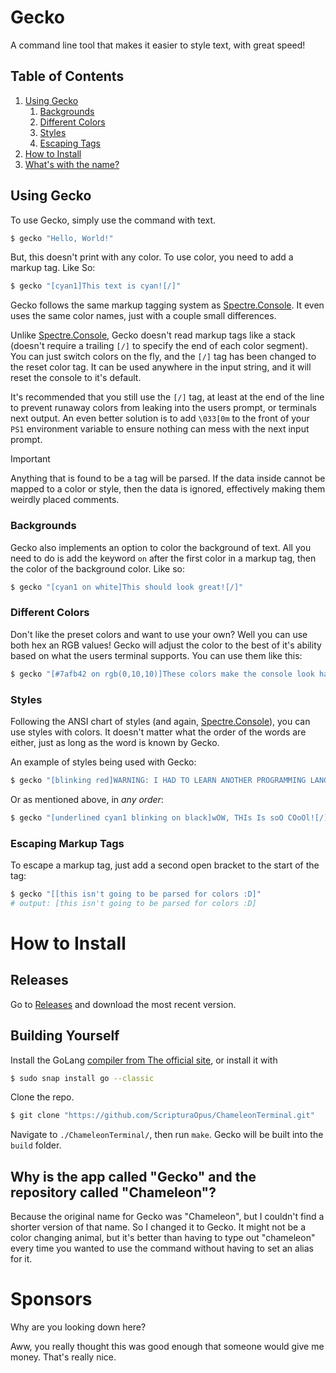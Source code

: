 # Gecko

A command line tool that makes it easier to style text, with great speed!

## Table of Contents
1. [Using Gecko](#using-gecko)
   1. [Backgrounds](#backgrounds)
   2. [Different Colors](#different-colors)
   3. [Styles](#styles)
   4. [Escaping Tags](#escaping-markup-tags)
2. [How to Install](#how-to-install)
3. [What's with the name?](#why-is-the-app-called-gecko-and-the-repository-called-chameleon)

## Using Gecko
To use Gecko, simply use the command with text.
```bash
$ gecko "Hello, World!"
```

But, this doesn't print with any color.
To use color, you need to add a markup tag. Like So:
```bash
$ gecko "[cyan1]This text is cyan![/]"
```
Gecko follows the same markup tagging system as [Spectre.Console](https://github.com/spectreconsole/spectre.console/tree/main). It even uses the same color names, just with a couple small differences.

Unlike [Spectre.Console](https://github.com/spectreconsole/spectre.console/tree/main), Gecko doesn't read markup tags like a stack (doesn't require a trailing `[/]` to specify the end of each color segment). You can just switch colors on the fly, and the `[/]` tag has been changed to the reset color tag. It can be used anywhere in the input string, and it will reset the console to it's default. 

It's recommended that you still use the `[/]` tag, at least at the end of the line to prevent runaway colors from leaking into the users prompt, or terminals next output. An even better
solution is to add `\033[0m` to the front of your `PS1` environment variable to ensure nothing can mess with the next input prompt.

> [!IMPORTANT]  
> Anything that is found to be a tag will be parsed. If the data inside cannot be mapped
> to a color or style, then the data is ignored, effectively making them weirdly placed comments.

### Backgrounds

Gecko also implements an option to color the background of text. All you need to do is add the keyword `on` after the first color in a markup tag, then the color of the background color. Like so:

```bash
$ gecko "[cyan1 on white]This should look great![/]"
```

### Different Colors
Don't like the preset colors and want to use your own? Well you can use both hex an RGB values!
Gecko will adjust the color to the best of it's ability based on what the users terminal supports. You can use them like this:

```bash
$ gecko "[#7afb42 on rgb(0,10,10)]These colors make the console look hackery[/]"
```

### Styles

Following the ANSI chart of styles (and again, [Spectre.Console](https://github.com/spectreconsole/spectre.console/tree/main)), you can use styles with colors. 
It doesn't matter what the order of the words are either, just as long as the word is known by Gecko.

An example of styles being used with Gecko:

```bash
$ gecko "[blinking red]WARNING: I HAD TO LEARN ANOTHER PROGRAMMING LANGUAGE TO MAKE THIS, PLEASE USE IT[/]"
```

Or as mentioned above, in *any order*:

```bash
$ gecko "[underlined cyan1 blinking on black]wOW, THIs Is soO COoOl![/]"
```

### Escaping Markup Tags

To escape a markup tag, just add a second open bracket to the start of the tag:

```bash
$ gecko "[[this isn't going to be parsed for colors :D]"
# output: [this isn't going to be parsed for colors :D]
```

# How to Install

## Releases

Go to [Releases](releases) and download the most recent version.

## Building Yourself

Install the GoLang [compiler from The official site](https://go.dev/dl/), or install it with

```bash
$ sudo snap install go --classic
```

Clone the repo.

```bash
$ git clone "https://github.com/ScripturaOpus/ChameleonTerminal.git"
```

Navigate to `./ChameleonTerminal/`, then run `make`.
Gecko will be built into the `build` folder.

## Why is the app called "Gecko" and the repository called "Chameleon"?

Because the original name for Gecko was "Chameleon", but I couldn't find a shorter version of that name. 
So I changed it to Gecko. It might not be a color changing animal, 
but it's better than having to type out "chameleon" every time you wanted to use the command without having to set an alias for it.


# Sponsors

Why are you looking down here?

Aww, you really thought this was good enough that someone would give me money.
That's really nice.
